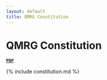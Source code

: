 ```yaml
---
layout: default
title: QMRG Constitution
---
```


# QMRG Constitution

[**`PDF`**](https://github.com/qmrg/constitution/blob/gh-pages/_includes/constitution.pdf) 

{% include constitution.md %}
